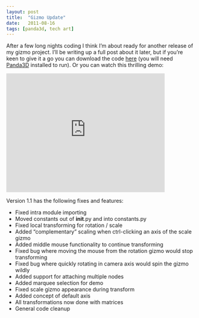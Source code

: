 ```yaml
---
layout: post
title:  "Gizmo Update"
date:   2011-08-16
tags: [panda3d, tech art]
---
```

After a few long nights coding I think I’m about ready for another release of my gizmo project. I’ll be writing up a full post about it later, but if you’re keen to give it a go you can download the code [here](http://kurohyou.p3dp.com/Gizmos_v1.1.zip) (you will need [Panda3D](https://panda3d.org) installed to run). Or you can watch this thrilling demo:

<iframe width="420" height="315" src="https://www.youtube.com/watch?v=Y_9hUJRgY-8" frameborder="0" allowfullscreen></iframe>

Version 1.1 has the following fixes and features:

* Fixed intra module importing
* Moved constants out of __init__.py and into constants.py
* Fixed local transforming for rotation / scale
* Added “complementary” scaling when ctrl-clicking an axis of the scale gizmo
* Added middle mouse functionality to continue transforming
* Fixed bug where moving the mouse from the rotation gizmo would stop transforming
* Fixed bug where quickly rotating in camera axis would spin the gizmo wildly
* Added support for attaching multiple nodes
* Added marquee selection for demo
* Fixed scale gizmo appearance during transform
* Added concept of default axis
* All transformations now done with matrices
* General code cleanup